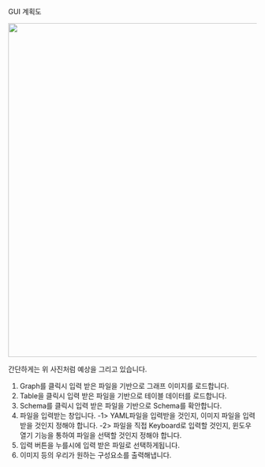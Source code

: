 GUI 계획도

<img src="https://media.discordapp.net/attachments/819067866972160012/1240612836753932298/image.png?ex=6647323d&is=6645e0bd&hm=d20c36274879bf1e708ddbf77f232cdf6f593a07376f6ad8099f19c50082e906&=&format=webp&quality=lossless&width=1237&height=676" height = 676>

간단하게는 위 사진처럼 예상을 그리고 있습니다.


1. Graph를 클릭시 입력 받은 파일을 기반으로 그래프 이미지를 로드합니다.
2. Table을 클릭시 입력 받은 파일을 기반으로 테이블 데이터를 로드합니다.
3. Schema를 클릭시 입력 받은 파일을 기반으로 Schema를 확안합니다.
4. 파일을 입력받는 창입니다.
   -1> YAML파일을 입력받을 것인지, 이미지 파일을 입력받을 것인지 정해야 합니다.
   -2> 파일을 직접 Keyboard로 입력할 것인지, 윈도우 열기 기능을 통하여 파일을 선택할 것인지 정해야 합니다.
6. 입력 버튼을 누를시에 입력 받은 파일로 선택하게됩니다.
7. 이미지 등의 우리가 원하는 구성요소를 출력해냅니다.
